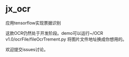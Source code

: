 # jx_ocr
应用tensorflow实现票据识别

这款OCR仍然处于开发阶段。demo可以运行~/OCR v1.0/ocrFile/fileOcrTrement.py 将图片文件地址换成你想用的。

欢迎提交issues讨论。



